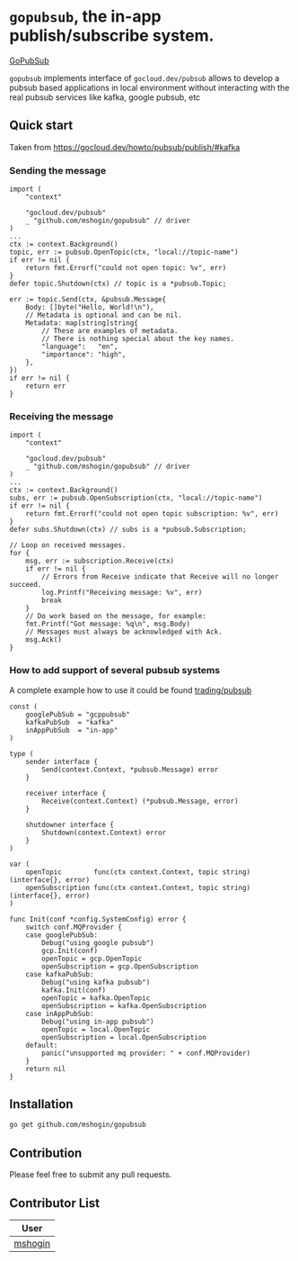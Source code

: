 # `gopubsub`, the in-app publish/subscribe system.

[GoPubSub](https://github.com/mshogin/gopubsub)

`gopubsub` implements interface of `gocloud.dev/pubsub` allows to develop a pubsub based applications
in local environment without interacting with the real pubsub services like kafka, google pubsub, etc

## Quick start

Taken from https://gocloud.dev/howto/pubsub/publish/#kafka

### Sending the message
```golang
import (
    "context"

    "gocloud.dev/pubsub"
	_ "github.com/mshogin/gopubsub" // driver
)
...
ctx := context.Background()
topic, err := pubsub.OpenTopic(ctx, "local://topic-name")
if err != nil {
    return fmt.Errorf("could not open topic: %v", err)
}
defer topic.Shutdown(ctx) // topic is a *pubsub.Topic;

err := topic.Send(ctx, &pubsub.Message{
	Body: []byte("Hello, World!\n"),
	// Metadata is optional and can be nil.
	Metadata: map[string]string{
		// These are examples of metadata.
		// There is nothing special about the key names.
		"language":   "en",
		"importance": "high",
	},
})
if err != nil {
	return err
}
```
### Receiving the message
```golang
import (
    "context"

    "gocloud.dev/pubsub"
	_ "github.com/mshogin/gopubsub" // driver
)
...
ctx := context.Background()
subs, err := pubsub.OpenSubscription(ctx, "local://topic-name")
if err != nil {
    return fmt.Errorf("could not open topic subscription: %v", err)
}
defer subs.Shutdown(ctx) // subs is a *pubsub.Subscription;

// Loop on received messages.
for {
	msg, err := subscription.Receive(ctx)
	if err != nil {
		// Errors from Receive indicate that Receive will no longer succeed.
		log.Printf("Receiving message: %v", err)
		break
	}
	// Do work based on the message, for example:
	fmt.Printf("Got message: %q\n", msg.Body)
	// Messages must always be acknowledged with Ack.
	msg.Ack()
}
```

### How to add support of several pubsub systems
A complete example how to use it could be found [trading/pubsub](https://github.com/mshogin/trading/blob/master/pkg/pubsub/init.go)

```golang
const (
	googlePubSub = "gcppubsub"
	kafkaPubSub  = "kafka"
	inAppPubSub  = "in-app"
)

type (
	sender interface {
		Send(context.Context, *pubsub.Message) error
	}

	receiver interface {
		Receive(context.Context) (*pubsub.Message, error)
	}

	shutdowner interface {
		Shutdown(context.Context) error
	}
)

var (
	openTopic        func(ctx context.Context, topic string) (interface{}, error)
	openSubscription func(ctx context.Context, topic string) (interface{}, error)
)

func Init(conf *config.SystemConfig) error {
	switch conf.MQProvider {
	case googlePubSub:
		Debug("using google pubsub")
		gcp.Init(conf)
		openTopic = gcp.OpenTopic
		openSubscription = gcp.OpenSubscription
	case kafkaPubSub:
		Debug("using kafka pubsub")
		kafka.Init(conf)
		openTopic = kafka.OpenTopic
		openSubscription = kafka.OpenSubscription
	case inAppPubSub:
		Debug("using in-app pubsub")
		openTopic = local.OpenTopic
		openSubscription = local.OpenSubscription
	default:
		panic("unsupported mq provider: " + conf.MQProvider)
	}
	return nil
}

```

## Installation

```sh
go get github.com/mshogin/gopubsub
```

## Contribution

Please feel free to submit any pull requests.

## Contributor List


|User|
|--|
| [mshogin](https://github.com/mshogin) |
